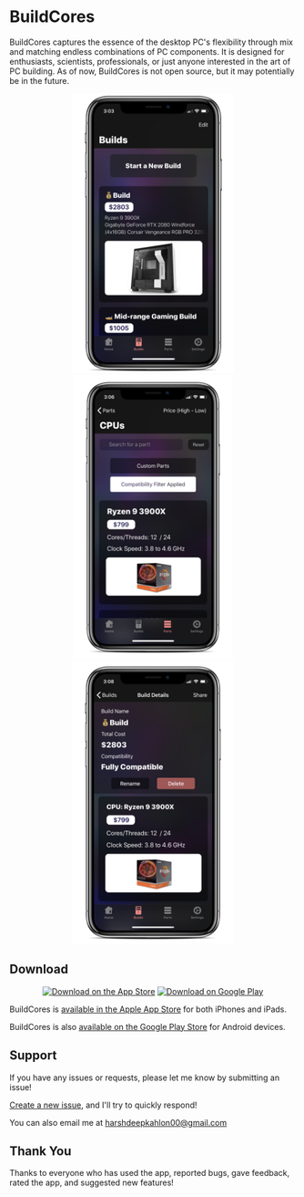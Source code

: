 # BuildCores

BuildCores captures the essence of the desktop PC's flexibility through mix and matching endless combinations of PC components. It is designed for enthusiasts, scientists, professionals, or just anyone interested in the art of PC building. As of now, BuildCores is not open source, but it may potentially be in the future.

<p align="center">
  <img src="images/pic1.png" alt="Screenshot 1" height=490/>
  <img src="images/pic2.png" alt="Screenshot 2" height=500/>
  <img src="images/pic3.png" alt="Screenshot 3" height=495/>
</p>

## Download

<p align="center">
    <a href="https://apps.apple.com/us/app/buildcores-mobile-pc-building/id1441971434" target="_blank"><img src="https://www.goshen.edu/wp-content/uploads/sites/7/2015/02/app-store-badge.png" alt="Download on the App Store" width=200/></a>
      <a href="https://play.google.com/store/apps/details?id=com.buildcores.buildcores_flutter" target="_blank"><img src="https://www.designpieces.com/wp-content/uploads/2016/02/google-play-badge.png" alt="Download on Google Play" width=200/></a>
</p>

BuildCores is [available in the Apple App Store](https://apps.apple.com/us/app/buildcores-mobile-pc-building/id1441971434) for both iPhones and iPads. 

BuildCores is also [available on the Google Play Store](https://play.google.com/store/apps/details?id=com.buildcores.buildcores_flutter) for Android devices.

## Support

If you have any issues or requests, please let me know by submitting an issue!

[Create a new issue](https://github.com/HarshdeepKahlon/BuildCores-Public/issues), and I'll try to quickly respond!

You can also email me at harshdeepkahlon00@gmail.com

## Thank You

Thanks to everyone who has used the app, reported bugs, gave feedback, rated the app, and suggested new features!
